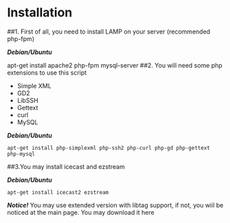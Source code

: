 # Installation
##1. First of all, you need to install LAMP on your server (recommended php-fpm)

**_Debian/Ubuntu_**

apt-get install apache2 php-fpm mysql-server
##2. You will need some php extensions to use this script
* Simple XML
* GD2
* LibSSH
* Gettext
* curl
* MySQL

**_Debian/Ubuntu_**

`apt-get install php-simplexml php-ssh2 php-curl php-gd php-gettext php-mysql`

##3.You may install icecast and ezstream

**_Debian/Ubuntu_**

`apt-get install icecast2 ezstream`

**_Notice!_** You may use extended version with libtag support, if not, you wiil be noticed at the main page.
You may download it here

